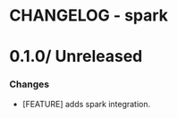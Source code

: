 # CHANGELOG - spark

0.1.0/ Unreleased
==================

### Changes

* [FEATURE] adds spark integration.
